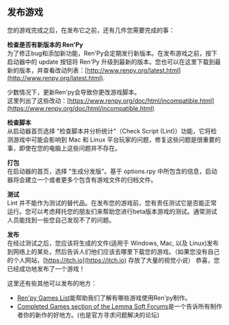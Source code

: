 ## 发布游戏
您的游戏完成之后，在发布它之前，还有几件您需要完成的事：         

__检查是否有新版本的 Ren'Py__     
  为了修正bug和添加新功能，Ren'Py会定期发行新版本。在发布游戏之前，按下启动器中的 update 按钮将 Ren'Py 升级到最新的版本。您也可以在这里下载到最新的版本，并查看改动列表：[http://www.renpy.org/latest.html](http://www.renpy.org/latest.html).     

  少数情况下，更新Ren'py会导致你更改游戏脚本。    
  这里列出了这些改动：[https://www.renpy.org/doc/html/incompatible.html](https://www.renpy.org/doc/html/incompatible.html)    

__检查脚本__    
  从启动器首页选择 "检查脚本并分析统计"（Check Script (Lint)）功能，它将检测游戏中可能会影响到 Mac 和 Linux 平台玩家的问题，修复这些问题是很重要的事，即使在您的电脑上这些问题并不存在。    

__打包__    
  在启动器的首页，选择 "生成分发版"。基于 options.rpy 中所包含的信息，启动器将会建立一个或者更多个包含有游戏文件的归档文件。    

__测试__    
  Lint 并不能作为测试的替代品。在发布您的游戏前，您有责任测试它是否能正常运行。您可以考虑拜托您的朋友们来帮助您进行beta版本游戏的测试。通常测试人员能找到一些您自己发现不了的问题。    

__发布__    
  在经过测试之后，您应该将生成的文件(适用于 Windows, Mac, 以及 Linux)发布到网络上的某处，然后告诉人们他们应该去哪里下载您的游戏。（如果您没有自己的个人网站，[https://itch.io](https://itch.io) 存放了大量的视觉小说） 恭喜，您已经成功地发布了一个游戏！

  这里还有些其他可以发布的地方：    
  * [Ren'py Games List](https://games.renpy.org/)能帮助我们了解有哪些游戏使用Ren'py制作。
  * [Completed Games section of the Lemma Soft Forums](https://lemmasoft.renai.us/forums/viewforum.php?f=11)是一个告诉所有制作者你的新作的好地方。(也是官方寻求问题解决的论坛)
